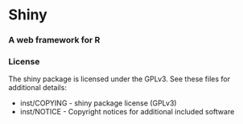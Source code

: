 # Shiny
### A web framework for R

### License

The shiny package is licensed under the GPLv3. See these files for 
additional details:

- inst/COPYING - shiny package license (GPLv3)
- inst/NOTICE  - Copyright notices for additional included software
